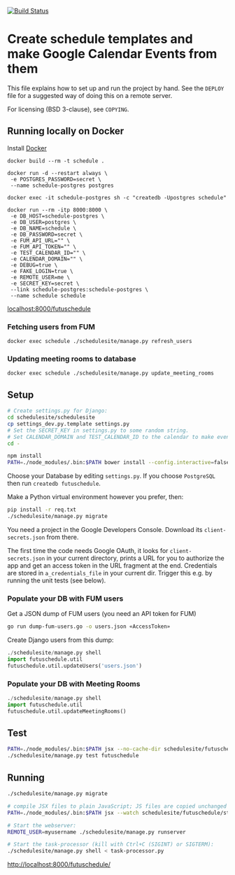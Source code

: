 [![Build Status](https://travis-ci.org/futurice/schedule.svg?branch=master)](https://travis-ci.org/futurice/schedule)

# Create schedule templates and make Google Calendar Events from them

This file explains how to set up and run the project by hand.
See the `DEPLOY` file for a suggested way of doing this on a remote server.

For licensing (BSD 3-clause), see `COPYING`.

## Running locally on Docker

Install [Docker](https://www.docker.com/)
```
docker build --rm -t schedule .
```

```
docker run -d --restart always \
 -e POSTGRES_PASSWORD=secret \
 --name schedule-postgres postgres
```
```
docker exec -it schedule-postgres sh -c "createdb -Upostgres schedule"
```
```
docker run --rm -itp 8000:8000 \
 -e DB_HOST=schedule-postgres \
 -e DB_USER=postgres \
 -e DB_NAME=schedule \
 -e DB_PASSWORD=secret \
 -e FUM_API_URL="" \
 -e FUM_API_TOKEN="" \
 -e TEST_CALENDAR_ID="" \
 -e CALENDAR_DOMAIN="" \
 -e DEBUG=true \
 -e FAKE_LOGIN=true \
 -e REMOTE_USER=me \
 -e SECRET_KEY=secret \
 --link schedule-postgres:schedule-postgres \
 --name schedule schedule
```
[localhost:8000/futuschedule](localhost:8000/futuschedule)
### Fetching users from FUM
```
docker exec schedule ./schedulesite/manage.py refresh_users
```
### Updating meeting rooms to database 
```
docker exec schedule ./schedulesite/manage.py update_meeting_rooms
```

## Setup
```bash
# Create settings.py for Django:
cd schedulesite/schedulesite
cp settings_dev.py.template settings.py
# Set the SECRET_KEY in settings.py to some random string.
# Set CALENDAR_DOMAIN and TEST_CALENDAR_ID to the calendar to make events on.
cd -

npm install
PATH=./node_modules/.bin:$PATH bower install --config.interactive=false
```

Choose your Database by editing `settings.py`.
If you choose `PostgreSQL` then run `createdb futuschedule`.

Make a Python virtual environment however you prefer, then:
```bash
pip install -r req.txt
./schedulesite/manage.py migrate
```

You need a project in the Google Developers Console. Download its
`client-secrets.json` from there.

The first time the code needs Google OAuth, it looks for `client-secrets.json`
in your current directory, prints a URL for you to authorize the app and get
an access token in the URL fragment at the end.
Credentials are stored in `a_credentials_file` in your current dir.
Trigger this e.g. by running the unit tests (see below).

### Populate your DB with FUM users

Get a JSON dump of FUM users (you need an API token for FUM)
```bash
go run dump-fum-users.go -o users.json «AccessToken»
```

Create Django users from this dump:
```python
./schedulesite/manage.py shell
import futuschedule.util
futuschedule.util.updateUsers('users.json')
```

### Populate your DB with Meeting Rooms
```python
./schedulesite/manage.py shell
import futuschedule.util
futuschedule.util.updateMeetingRooms()
```


## Test
```bash
PATH=./node_modules/.bin:$PATH jsx --no-cache-dir schedulesite/futuschedule/static/futuschedule/js/src schedulesite/futuschedule/static/futuschedule/js/build
./schedulesite/manage.py test futuschedule
```


## Running

```bash
./schedulesite/manage.py migrate

# compile JSX files to plain JavaScript; JS files are copied unchanged
PATH=./node_modules/.bin:$PATH jsx --watch schedulesite/futuschedule/static/futuschedule/js/src schedulesite/futuschedule/static/futuschedule/js/build

# Start the webserver:
REMOTE_USER=myusername ./schedulesite/manage.py runserver

# Start the task-processor (kill with Ctrl+C (SIGINT) or SIGTERM):
./schedulesite/manage.py shell < task-processor.py
```

[http://localhost:8000/futuschedule/](http://localhost:8000/futuschedule/)
